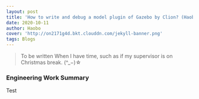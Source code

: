 ```yaml
---
layout: post
title: 'How to write and debug a model plugin of Gazebo by Clion? (Haobo Luo)'
date: 2020-10-11
author: Haobo
cover: 'http://on2171g4d.bkt.clouddn.com/jekyll-banner.png'
tags: Blogs
---
```


> To be written When I have time, such as if my supervisor is on Christmas break. (^_−)☆

### Engineering Work Summary

Test